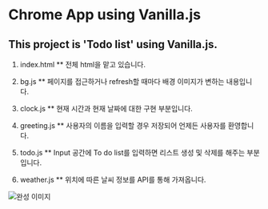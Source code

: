 # Chrome App using Vanilla.js
## This project is 'Todo list' using Vanilla.js.

1. index.html
** 전체 html을 맡고 있습니다. 

2. bg.js
** 페이지를 접근하거나 refresh할 때마다 배경 이미지가 변하는 내용입니다. 

3. clock.js
** 현재 시간과 현재 날짜에 대한 구현 부분입니다. 

4. greeting.js
** 사용자의 이름을 입력할 경우 저장되어 언제든 사용자를 환영합니다. 

5. todo.js
** Input 공간에 To do list를 입력하면 리스트 생성 및 삭제를 해주는 부분입니다. 

6. weather.js
** 위치에 따른 날씨 정보를 API를 통해 가져옵니다. 


![완성 이미지](https://ifh.cc/g/oBUKiL.jpg)